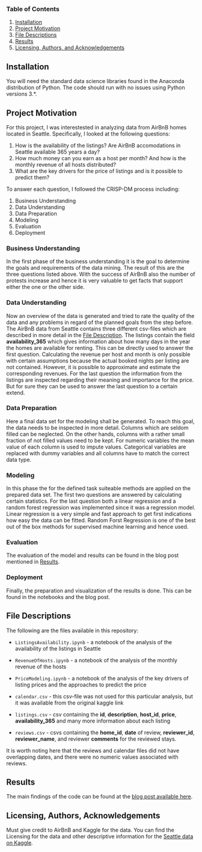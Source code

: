 
### Table of Contents

1. [Installation](#installation)
2. [Project Motivation](#motivation)
3. [File Descriptions](#files)
4. [Results](#results)
5. [Licensing, Authors, and Acknowledgements](#licensing)

## Installation <a name="installation"></a>

You will need the standard data science libraries found in the Anaconda distribution of Python.  The code should run with no issues using Python versions 3.*.  


## Project Motivation<a name="motivation"></a>

For this project, I was interestested in analyzing data from AirBnB homes located in Seattle.  Specifically, I looked at the following questions:

1. How is the availability of the listings? Are AirBnB accomodations in Seattle available 365 years a day?
2. How much money can you earn as a host per month? And how is the monthly revenue of all hosts distributed?
3. What are the key drivers for the price of listings and is it possible to predict them?

To answer each question, I followed the CRISP-DM process including:

1) Business Understanding
2) Data Understanding
3) Data Preparation
4) Modeling
5) Evaluation
6) Deployment

### Business Understanding

In the first phase of the business understanding it is the goal to determine the goals and requirements of the data mining. The result of this are the three questions listed above. With the success of AirBnB also the number of protests increase and hence it is very valuable to get facts that support either the one or the other side.


### Data Understanding

Now an overview of the data is generated and tried to rate the quality of the data and any problems in regard of the planned goals from the step before. The AirBnB data from Seattle contains three different csv-files which are described in more detail in the [File Description](#files). The listings contain the field **availability_365** which gives information about how many days in the year the homes are available for renting. This can be directly used to answer the first question. Calculating the revenue per host and month is only possible with certain assumptions because the actual booked nights per listing are not contained. However, it is possible to approximate and estimate the corresponding revenues. For the last question the information from the listings are inspected regarding their meaning and importance for the price. But for sure they can be used to answer the last question to a certain extend.

### Data Preparation

Here a final data set for the modeling shall be generated. To reach this goal, the data needs to be inspected in more detail. Columns which are seldom filled can be neglected. On the other hands, columns with a rather small fraction of not filled values need to be kept. For numeric variables the mean value of each column is used to impute values. Categorical variables are replaced with dummy variables and all columns have to match the correct data type.


### Modeling

In this phase the for the defined task suiteable methods are applied on the prepared data set. The first two questions are answered by calculating certain statistics. For the last question both a linear regression and a random forest regression was implemented since it was a regression model. Linear regression is a very simple and fast approach to get first indications how easy the data can be fitted. Random Forst Regression is one of the best out of the box methods for supervised machine learning and hence used.


### Evaluation

The evaluation of the model and results can be found in the blog post mentioned in [Results](#results).


### Deployment

Finally, the preparation and visualization of the results is done. This can be found in the notebooks and the blog post.


## File Descriptions <a name="files"></a>

The following are the files available in this repository:

* `ListingsAvailability.ipynb` - a notebook of the analysis of the availability of the listings in Seattle

* `RevenueOfHosts.ipynb` - a notebook of the analysis of the monthly revenue of the hosts

* `PriceModeling.ipynb` - a notebook of the analysis of the key drivers of listing prices and the approaches to predict the price

* `calendar.csv` - this csv-file was not used for this particular analysis, but it was available from the original kaggle link

* `listings.csv` - csv containing the **id**, **description**, **host_id**, **price**, **availability_365** and many more information about each listing

* `reviews.csv` - csvs containing the **home_id**, **date** of review, **reviewer_id**, **reviewer_name**, and reviewer **comments** for the reviewed stays.

It is worth noting here that the reviews and calendar files did not have overlapping dates, and there were no numeric values associated with reviews.

## Results<a name="results"></a>

The main findings of the code can be found at the [blog post available here](https://TODO).

## Licensing, Authors, Acknowledgements<a name="licensing"></a>

Must give credit to AirBnB and Kaggle for the data.  You can find the Licensing for the data and other descriptive information for the [Seattle data on Kaggle](https://www.kaggle.com/airbnb/seattle).  
